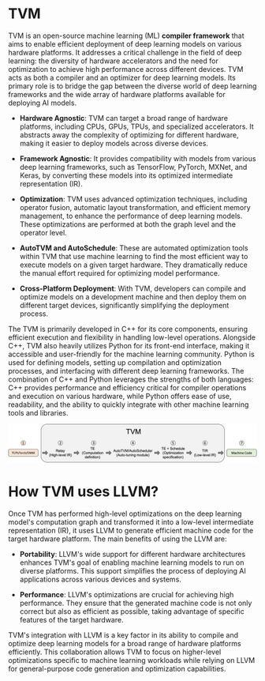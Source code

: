 # TVM

TVM is an open-source machine learning (ML) **compiler framework** that aims to enable efficient deployment of deep learning models on various hardware platforms. It addresses a critical challenge in the field of deep learning: the diversity of hardware accelerators and the need for optimization to achieve high performance across different devices. TVM acts as both a compiler and an optimizer for deep learning models. Its primary role is to bridge the gap between the diverse world of deep learning frameworks and the wide array of hardware platforms available for deploying AI models.

- **Hardware Agnostic**: TVM can target a broad range of hardware platforms, including CPUs, GPUs, TPUs, and specialized accelerators. It abstracts away the complexity of optimizing for different hardware, making it easier to deploy models across diverse devices.

- **Framework Agnostic**: It provides compatibility with models from various deep learning frameworks, such as TensorFlow, PyTorch, MXNet, and Keras, by converting these models into its optimized intermediate representation (IR).

- **Optimization**:  TVM uses advanced optimization techniques, including operator fusion, automatic layout transformation, and efficient memory management, to enhance the performance of deep learning models. These optimizations are performed at both the graph level and the operator level.

- **AutoTVM and AutoSchedule**: These are automated optimization tools within TVM that use machine learning to find the most efficient way to execute models on a given target hardware. They dramatically reduce the manual effort required for optimizing model performance.

- **Cross-Platform Deployment**: With TVM, developers can compile and optimize models on a development machine and then deploy them on different target devices, significantly simplifying the deployment process.

The TVM is primarily developed in C++ for its core components, ensuring efficient execution and flexibility in handling low-level operations. Alongside C++, TVM also heavily utilizes Python for its front-end interface, making it accessible and user-friendly for the machine learning community. Python is used for defining models, setting up compilation and optimization processes, and interfacing with different deep learning frameworks. The combination of C++ and Python leverages the strengths of both languages: C++ provides performance and efficiency critical for compiler operations and execution on various hardware, while Python offers ease of use, readability, and the ability to quickly integrate with other machine learning tools and libraries.

![TVM Schema](../assets/tvm_overview.png)

# How TVM uses LLVM?

Once TVM has performed high-level optimizations on the deep learning model's computation graph and transformed it into a low-level intermediate representation (IR), it uses LLVM to generate efficient machine code for the target hardware platform. The main benefits of using the LLVM are:

- **Portability**: LLVM's wide support for different hardware architectures enhances TVM's goal of enabling machine learning models to run on diverse platforms. This support simplifies the process of deploying AI applications across various devices and systems.

- **Performance**: LLVM's optimizations are crucial for achieving high performance. They ensure that the generated machine code is not only correct but also as efficient as possible, taking advantage of specific features of the target hardware.

TVM's integration with LLVM is a key factor in its ability to compile and optimize deep learning models for a broad range of hardware platforms efficiently. This collaboration allows TVM to focus on higher-level optimizations specific to machine learning workloads while relying on LLVM for general-purpose code generation and optimization capabilities.

